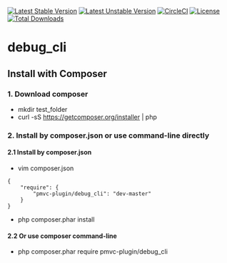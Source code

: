 [![Latest Stable Version](https://poser.pugx.org/pmvc-plugin/debug_cli/v/stable)](https://packagist.org/packages/pmvc-plugin/debug_cli) 
[![Latest Unstable Version](https://poser.pugx.org/pmvc-plugin/debug_cli/v/unstable)](https://packagist.org/packages/pmvc-plugin/debug_cli) 
[![CircleCI](https://circleci.com/gh/pmvc-plugin/debug_cli/tree/master.svg?style=svg)](https://circleci.com/gh/pmvc-plugin/debug_cli/tree/master)
[![License](https://poser.pugx.org/pmvc-plugin/debug_cli/license)](https://packagist.org/packages/pmvc-plugin/debug_cli)
[![Total Downloads](https://poser.pugx.org/pmvc-plugin/debug_cli/downloads)](https://packagist.org/packages/pmvc-plugin/debug_cli) 

debug_cli
===============

## Install with Composer
### 1. Download composer
   * mkdir test_folder
   * curl -sS https://getcomposer.org/installer | php

### 2. Install by composer.json or use command-line directly
#### 2.1 Install by composer.json
   * vim composer.json
```
{
    "require": {
        "pmvc-plugin/debug_cli": "dev-master"
    }
}
```
   * php composer.phar install

#### 2.2 Or use composer command-line
   * php composer.phar require pmvc-plugin/debug_cli


